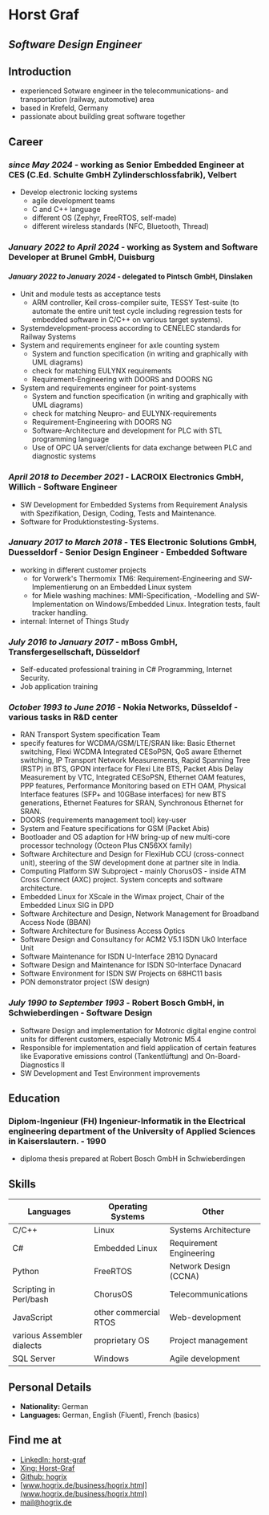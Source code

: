 # Horst Graf

## _Software Design Engineer_

## Introduction

- experienced Sotware engineer in the telecommunications- and transportation (railway, automotive) area
- based in Krefeld, Germany
- passionate about building great software together


## Career

### _since May 2024_ - working as Senior Embedded Engineer at CES (C.Ed. Schulte GmbH Zylinderschlossfabrik), Velbert

- Develop electronic locking systems
	- agile development teams
 	- C and C++ language
 	- different OS (Zephyr, FreeRTOS, self-made)
  	- different wireless standards (NFC, Bluetooth, Thread)
   
### _January 2022 to April 2024_ - working as System and Software Developer at Brunel GmbH, Duisburg

#### _January 2022 to January 2024_ - delegated to Pintsch GmbH, Dinslaken

- Unit and module tests as acceptance tests
	- ARM controller, Keil cross-compiler suite, TESSY Test-suite (to automate the entire unit test cycle including regression tests for embedded software in C/C++ on various target systems).
- Systemdevelopment-process according to CENELEC standards for Railway Systems
- System and requirements engineer for axle counting system
 	- System and function specification (in writing and graphically with UML diagrams)
  	- check for matching EULYNX requirements
	- Requirement-Engineering with DOORS and DOORS NG
- System and requirements engineer for point-systems
	- System and function specification (in writing and graphically with UML diagrams)
 	- check for matching Neupro- and EULYNX-requirements
	- Requirement-Engineering with DOORS NG
	- Software-Architecture and development for PLC with STL programming language
	- Use of OPC UA server/clients for data exchange between PLC and diagnostic systems

### _April 2018 to December 2021_ - **LACROIX Electronics GmbH, Willich** - Software Engineer

- SW Development for Embedded Systems from Requirement Analysis with Spezifikation, Design, Coding, Tests and Maintenance.
- Software for Produktionstesting-Systems.

### _January 2017 to March 2018_ - **TES Electronic Solutions GmbH, Duesseldorf** - Senior Design Engineer - Embedded Software

- working in different customer projects
  - for Vorwerk's Thermomix TM6: Requirement-Engineering and SW-Implementierung on an Embedded Linux system
  - for Miele washing machines: MMI-Specification, -Modelling and SW-Implementation on Windows/Embedded Linux. Integration tests, fault tracker handling.
- internal: Internet of Things Study

### _July 2016 to January 2017_ - **mBoss GmbH, Transfergesellschaft, Düsseldorf** 

- Self-educated professional training in C# Programming, Internet Security.
- Job application training

### _October 1993 to June 2016_ - **Nokia Networks, Düsseldof** - various tasks in R&D center

- RAN Transport System specification Team
- specify features for WCDMA/GSM/LTE/SRAN like:	Basic Ethernet switching, Flexi WCDMA Integrated CESoPSN, QoS aware Ethernet switching, IP Transport Network Measurements, Rapid Spanning Tree (RSTP) in BTS, GPON interface for Flexi Lite BTS, Packet Abis Delay Measurement by VTC, Integrated CESoPSN, Ethernet OAM features, PPP features, Performance Monitoring based on ETH OAM, Physical Interface features (SFP+ and 10GBase interfaces) for new BTS generations, Ethernet Features for SRAN, Synchronous Ethernet for SRAN.
- DOORS (requirements management tool) key-user
- System and Feature specifications for GSM (Packet Abis)
- Bootloader and OS adaption for HW bring-up of new multi-core processor technology (Octeon Plus CN56XX family)
- Software Architecture and Design for FlexiHub CCU  (cross-connect unit), steering of the SW development done at partner site in India.
- Computing Platform SW Subproject - mainly ChorusOS  - inside ATM Cross Connect (AXC) project. System concepts and software architecture.
- Embedded Linux for XScale in the Wimax project, Chair of the Embedded Linux SIG in DPD 
- Software Architecture and Design, Network Management for Broadband Access Node (BBAN) 
- Software Architecture for Business Access Optics 
- Software Design and Consultancy for ACM2 V5.1 ISDN Uk0 Interface Unit 
- Software Maintenance for ISDN U-Interface 2B1Q Dynacard
- Software Design and Maintenance for ISDN S0-Interface Dynacard
- Software Environment for ISDN SW Projects on 68HC11 basis 
- PON demonstrator project (SW design)

### _July 1990 to September 1993_ - **Robert Bosch GmbH, in Schwieberdingen** - Software Design

- Software Design and implementation for Motronic digital engine control units for different customers, especially Motronic M5.4 
- Responsible for implementation and field application of certain features like Evaporative emissions control (Tankentlüftung) and On-Board-Diagnostics II
- SW Development and Test Environment improvements


## Education 

### **Diplom-Ingenieur (FH) Ingenieur-Informatik** in the Electrical engineering department of the University of Applied Sciences in Kaiserslautern. - 1990

- diploma thesis prepared at Robert Bosch GmbH in Schwieberdingen

## Skills

| **Languages**               | **Operating Systems**      | **Other**                   |
| --------------------------- | -------------------------- | --------------------------- |
| C/C++                       | Linux                      | Systems Architecture        |
| C#                          | Embedded Linux             | Requirement Engineering     |
| Python                      | FreeRTOS                   | Network Design (CCNA)       |
| Scripting in Perl/bash      | ChorusOS                   | Telecommunications          |
| JavaScript                  | other commercial RTOS      | Web-development             |
| various Assembler dialects  | proprietary OS             | Project management          |
| SQL Server                  | Windows                    | Agile development           |


## Personal Details

- **Nationality:** German
- **Languages:** German, English (Fluent), French (basics)

## Find me at

- [LinkedIn: horst-graf](https://www.linkedin.com/in/horst-graf-431b6b3/)
- [Xing: Horst-Graf](https://www.xing.com/profile/Horst_Graf/cv)
- [Github: hogrix](https://github.com/hogrix)
- [www.hogrix.de/business/hogrix.html](www.hogrix.de/business/hogrix.html)
- [mail@hogrix.de](mailto:mail@hogrix.de)
